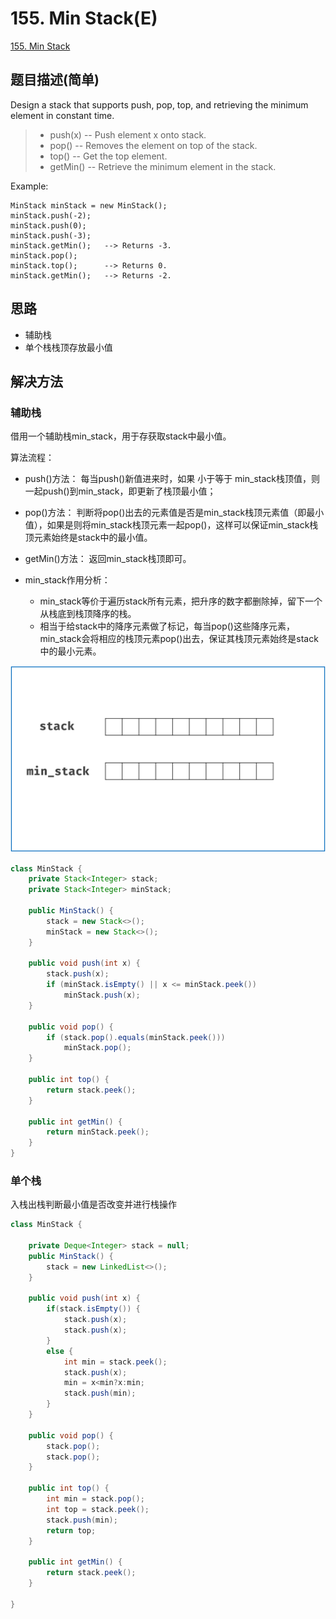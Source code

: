 # 155. Min Stack(E)
[155. Min Stack](https://leetcode-cn.com/problems/min-stack/)

## 题目描述(简单)

Design a stack that supports push, pop, top, and retrieving the minimum element in constant time.

> - push(x) -- Push element x onto stack.
> - pop() -- Removes the element on top of the stack.
> - top() -- Get the top element.
> - getMin() -- Retrieve the minimum element in the stack.
 

Example:
```
MinStack minStack = new MinStack();
minStack.push(-2);
minStack.push(0);
minStack.push(-3);
minStack.getMin();   --> Returns -3.
minStack.pop();
minStack.top();      --> Returns 0.
minStack.getMin();   --> Returns -2.
```

## 思路

- 辅助栈
- 单个栈栈顶存放最小值

## 解决方法

### 辅助栈

借用一个辅助栈min_stack，用于存获取stack中最小值。

算法流程：

- push()方法： 每当push()新值进来时，如果 小于等于 min_stack栈顶值，则一起push()到min_stack，即更新了栈顶最小值；
- pop()方法： 判断将pop()出去的元素值是否是min_stack栈顶元素值（即最小值），如果是则将min_stack栈顶元素一起pop()，这样可以保证min_stack栈顶元素始终是stack中的最小值。
- getMin()方法： 返回min_stack栈顶即可。

- min_stack作用分析：
    - min_stack等价于遍历stack所有元素，把升序的数字都删除掉，留下一个从栈底到栈顶降序的栈。
    - 相当于给stack中的降序元素做了标记，每当pop()这些降序元素，min_stack会将相应的栈顶元素pop()出去，保证其栈顶元素始终是stack中的最小元素。


![](/assets/101-200/155-s-1-1.gif)

```java
class MinStack {
    private Stack<Integer> stack;
    private Stack<Integer> minStack;

    public MinStack() {
        stack = new Stack<>();
        minStack = new Stack<>();
    }

    public void push(int x) {
        stack.push(x);
        if (minStack.isEmpty() || x <= minStack.peek())
            minStack.push(x);
    }

    public void pop() {
        if (stack.pop().equals(minStack.peek()))
            minStack.pop();
    }

    public int top() {
        return stack.peek();
    }

    public int getMin() {
        return minStack.peek();
    }
}
```

### 单个栈

入栈出栈判断最小值是否改变并进行栈操作


```java
class MinStack {
	
	private Deque<Integer> stack = null;
	public MinStack() {
        stack = new LinkedList<>();
    }
    
    public void push(int x) {
    	if(stack.isEmpty()) {
    		stack.push(x);
    		stack.push(x);
    	}
    	else {
    		int min = stack.peek();
    		stack.push(x);
    		min = x<min?x:min;
    		stack.push(min);
		}
    }
    
    public void pop() {
        stack.pop();
        stack.pop();
    }
    
    public int top() {
    	int min = stack.pop();
    	int top = stack.peek();
    	stack.push(min);
        return top;
    }
    
    public int getMin() {
        return stack.peek();
    }

}
```




